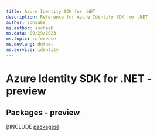 ```yaml
---
title: Azure Identity SDK for .NET
description: Reference for Azure Identity SDK for .NET
author: schaabs
ms.author: sschaab
ms.data: 09/29/2023
ms.topic: reference
ms.devlang: dotnet
ms.service: identity
---
```

# Azure Identity SDK for .NET - preview
## Packages - preview
[!INCLUDE [packages](identity-index.md)]